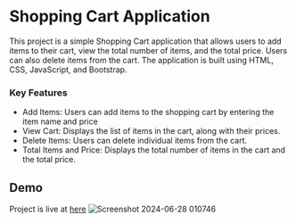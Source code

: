 # Shopping Cart Application
This project is a simple Shopping Cart application that allows users to add items to their cart, view the total number of items, and the total price. Users can also delete items from the cart. The application is built using HTML, CSS, JavaScript, and Bootstrap.
### Key Features
<ul>
  <li>Add Items: Users can add items to the shopping cart by entering the item name and price</li>
  <li>View Cart: Displays the list of items in the cart, along with their prices.</li>
  <li>Delete Items: Users can delete individual items from the cart.</li>
  <li>Total Items and Price: Displays the total number of items in the cart and the total price.</li>
</ul>

## Demo
Project is live at <a href="https://akashsaha2001.github.io/Shopping-Cart/">here</a>
![Screenshot 2024-06-28 010746](https://github.com/AkashSaha2001/Shopping-Cart/assets/91005784/57fd83ce-573f-4d23-bb08-1a4743a3239f)
